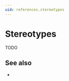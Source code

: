 ```yaml
---
uid: references.stereotypes
---
```

# Stereotypes

TODO

## See also

- [](xref:how-to-guides.use-stereotypes)

